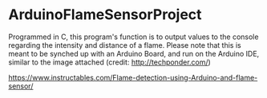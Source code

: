 # ArduinoFlameSensorProject
Programmed in C, this program's function is to output values to the console regarding the intensity and distance of a flame.
Please note that this is meant to be synched up with an Arduino Board, and run on the Arduino IDE, similar to the image attached (credit: http://techponder.com/)

https://www.instructables.com/Flame-detection-using-Arduino-and-flame-sensor/
